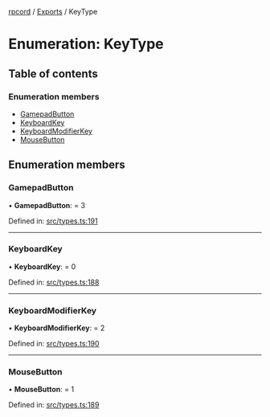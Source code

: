 [rpcord](../README.md) / [Exports](../modules.md) / KeyType

# Enumeration: KeyType

## Table of contents

### Enumeration members

- [GamepadButton](keytype.md#gamepadbutton)
- [KeyboardKey](keytype.md#keyboardkey)
- [KeyboardModifierKey](keytype.md#keyboardmodifierkey)
- [MouseButton](keytype.md#mousebutton)

## Enumeration members

### GamepadButton

• **GamepadButton**: = 3

Defined in: [src/types.ts:191](https://github.com/DjDeveloperr/RPCord/blob/51e0bc3/src/types.ts#L191)

___

### KeyboardKey

• **KeyboardKey**: = 0

Defined in: [src/types.ts:188](https://github.com/DjDeveloperr/RPCord/blob/51e0bc3/src/types.ts#L188)

___

### KeyboardModifierKey

• **KeyboardModifierKey**: = 2

Defined in: [src/types.ts:190](https://github.com/DjDeveloperr/RPCord/blob/51e0bc3/src/types.ts#L190)

___

### MouseButton

• **MouseButton**: = 1

Defined in: [src/types.ts:189](https://github.com/DjDeveloperr/RPCord/blob/51e0bc3/src/types.ts#L189)
